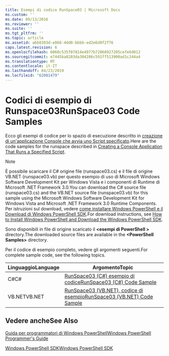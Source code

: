 ```yaml
---
title: Esempi di codice RunSpace03 | Microsoft Docs
ms.custom: ''
ms.date: 09/13/2016
ms.reviewer: ''
ms.suite: ''
ms.tgt_pltfrm: ''
ms.topic: article
ms.assetid: a6b8303d-e868-4dd0-bbbb-ed2e6d8f2f76
caps.latest.revision: 6
ms.openlocfilehash: 6060c535f07814e4977b72068927205cefe6d012
ms.sourcegitcommit: e7445ba8203da304286c591ff513900ad1c244a4
ms.translationtype: MT
ms.contentlocale: it-IT
ms.lasthandoff: 04/23/2019
ms.locfileid: "62081479"
---
```

# <a name="runspace03-code-samples"></a><span data-ttu-id="70547-102">Codici di esempio di Runspace03</span><span class="sxs-lookup"><span data-stu-id="70547-102">RunSpace03 Code Samples</span></span>

<span data-ttu-id="70547-103">Ecco gli esempi di codice per lo spazio di esecuzione descritto in [creazione di un'applicazione Console che avvia uno Script specificato](http://msdn.microsoft.com/en-us/a93e6006-36db-4bcc-b9da-c5bebf4ffd68).</span><span class="sxs-lookup"><span data-stu-id="70547-103">Here are the code samples for the runspace described in [Creating a Console Application That Runs a Specified Script](http://msdn.microsoft.com/en-us/a93e6006-36db-4bcc-b9da-c5bebf4ffd68).</span></span>

> [!NOTE]
> <span data-ttu-id="70547-104">È possibile scaricare il C# origine file (runspace03.cs) e il file di origine VB.NET (runspace03.vb) per questo esempio di uso di Microsoft Windows Software Development Kit per Windows Vista e i componenti di Runtime di Microsoft .NET Framework 3.0.</span><span class="sxs-lookup"><span data-stu-id="70547-104">You can download the C# source file (runspace03.cs) and the VB.NET source file (runspace03.vb) for this sample using the Microsoft Windows Software Development Kit for Windows Vista and Microsoft .NET Framework 3.0 Runtime Components.</span></span> <span data-ttu-id="70547-105">Per istruzioni sul download, vedere [come installare Windows PowerShell e il Download di Windows PowerShell SDK](/powershell/developer/installing-the-windows-powershell-sdk).</span><span class="sxs-lookup"><span data-stu-id="70547-105">For download instructions, see [How to Install Windows PowerShell and Download the Windows PowerShell SDK](/powershell/developer/installing-the-windows-powershell-sdk).</span></span>
>
> <span data-ttu-id="70547-106">Sono disponibili in file di origine scaricato il  **\<esempi di PowerShell >** directory.</span><span class="sxs-lookup"><span data-stu-id="70547-106">The downloaded source files are available in the **\<PowerShell Samples>** directory.</span></span>

<span data-ttu-id="70547-107">Per il codice di esempio completo, vedere gli argomenti seguenti.</span><span class="sxs-lookup"><span data-stu-id="70547-107">For complete sample code, see the following topics.</span></span>

|<span data-ttu-id="70547-108">Linguaggio</span><span class="sxs-lookup"><span data-stu-id="70547-108">Language</span></span>|<span data-ttu-id="70547-109">Argomento</span><span class="sxs-lookup"><span data-stu-id="70547-109">Topic</span></span>|
|--------------|-----------|
|<span data-ttu-id="70547-110">C#</span><span class="sxs-lookup"><span data-stu-id="70547-110">C#</span></span>|[<span data-ttu-id="70547-111">RunSpace03 (C#) esempio di codice</span><span class="sxs-lookup"><span data-stu-id="70547-111">RunSpace03 (C#) Code Sample</span></span>](./runspace03-csharp-code-sample.md)|
|<span data-ttu-id="70547-112">VB.NET</span><span class="sxs-lookup"><span data-stu-id="70547-112">VB.NET</span></span>|[<span data-ttu-id="70547-113">RunSpace03 (VB.NET), codice di esempio</span><span class="sxs-lookup"><span data-stu-id="70547-113">RunSpace03 (VB.NET) Code Sample</span></span>](./runspace03-vb-net-code-sample.md)|

## <a name="see-also"></a><span data-ttu-id="70547-114">Vedere anche</span><span class="sxs-lookup"><span data-stu-id="70547-114">See Also</span></span>

[<span data-ttu-id="70547-115">Guida per programmatori di Windows PowerShell</span><span class="sxs-lookup"><span data-stu-id="70547-115">Windows PowerShell Programmer's Guide</span></span>](./windows-powershell-programmer-s-guide.md)

[<span data-ttu-id="70547-116">Windows PowerShell SDK</span><span class="sxs-lookup"><span data-stu-id="70547-116">Windows PowerShell SDK</span></span>](../windows-powershell-reference.md)